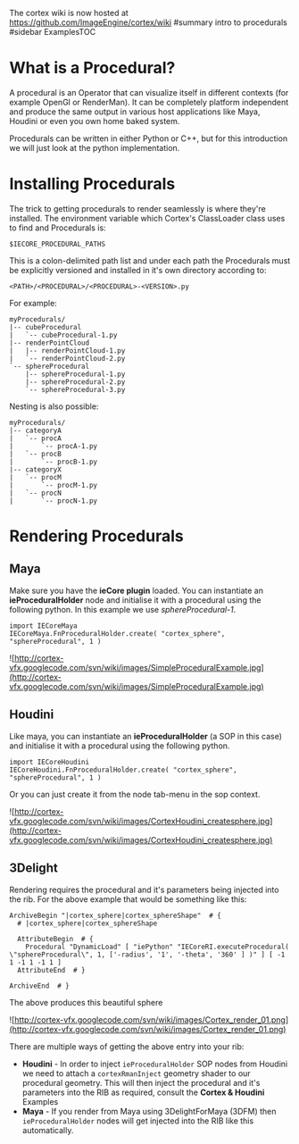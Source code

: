 The cortex wiki is now hosted at https://github.com/ImageEngine/cortex/wiki
#summary intro to procedurals
#sidebar ExamplesTOC

# What is a Procedural? #
A procedural is an Operator that can visualize itself in different contexts (for example OpenGl or RenderMan). It can be completely platform independent and produce the same output in various host applications like Maya, Houdini or even you own home baked system.

Procedurals can be written in either Python or C++, but for this introduction we will just look at the python implementation.

# Installing Procedurals #

The trick to getting procedurals to render seamlessly is where they're installed. The environment variable which Cortex's ClassLoader class uses to find and Procedurals is:

`$IECORE_PROCEDURAL_PATHS`

This is a colon-delimited path list and under each path the Procedurals must be explicitly versioned and installed in it's own directory according to:

`<PATH>/<PROCEDURAL>/<PROCEDURAL>-<VERSION>.py`

For example:
```
myProcedurals/
|-- cubeProcedural
|   `-- cubeProcedural-1.py
|-- renderPointCloud
|   |-- renderPointCloud-1.py
|   `-- renderPointCloud-2.py
`-- sphereProcedural
    |-- sphereProcedural-1.py
    |-- sphereProcedural-2.py
    `-- sphereProcedural-3.py
```

Nesting is also possible:

```
myProcedurals/
|-- categoryA
|   `-- procA
|       `-- procA-1.py
|   `-- procB
|       `-- procB-1.py
|-- categoryX
|   `-- procM
|       `-- procM-1.py
|   `-- procN
|       `-- procN-1.py

```

# Rendering Procedurals #
## Maya ##
Make sure you have the **ieCore plugin** loaded. You can instantiate an **ieProceduralHolder** node and initialise it with a procedural using the following python. In this example we use _sphereProcedural-1_.
```
import IECoreMaya
IECoreMaya.FnProceduralHolder.create( "cortex_sphere", "sphereProcedural", 1 )
```
![http://cortex-vfx.googlecode.com/svn/wiki/images/SimpleProceduralExample.jpg](http://cortex-vfx.googlecode.com/svn/wiki/images/SimpleProceduralExample.jpg)
## Houdini ##
Like maya, you can instantiate an **ieProceduralHolder** (a SOP in this case) and initialise it with a procedural using the following python.
```
import IECoreHoudini
IECoreHoudini.FnProceduralHolder.create( "cortex_sphere", "sphereProcedural", 1 )
```
Or you can just create it from the node tab-menu in the sop context.

![http://cortex-vfx.googlecode.com/svn/wiki/images/CortexHoudini_createsphere.jpg](http://cortex-vfx.googlecode.com/svn/wiki/images/CortexHoudini_createsphere.jpg)

## 3Delight ##

Rendering requires the procedural and it's parameters being injected into the rib. For the above example that would be something like this:
```
ArchiveBegin "|cortex_sphere|cortex_sphereShape"  # {
  # |cortex_sphere|cortex_sphereShape

  AttributeBegin  # {
    Procedural "DynamicLoad" [ "iePython" "IECoreRI.executeProcedural( \"sphereProcedural\", 1, ['-radius', '1', '-theta', '360' ] )" ] [ -1 1 -1 1 -1 1 ] 
  AttributeEnd  # }

ArchiveEnd  # }

```

The above produces this beautiful sphere

![http://cortex-vfx.googlecode.com/svn/wiki/images/Cortex_render_01.png](http://cortex-vfx.googlecode.com/svn/wiki/images/Cortex_render_01.png)

There are multiple ways of getting the above entry into your rib:

  * **Houdini** - In order to inject `ieProceduralHolder` SOP nodes from Houdini we need to attach a `cortexRmanInject` geometry shader to our procedural geometry. This will then inject the procedural and it's parameters into the RIB as required, consult the **Cortex & Houdini** Examples
  * **Maya** - If you render from Maya using 3DelightForMaya (3DFM) then `ieProceduralHolder` nodes will get injected into the RIB like this automatically.